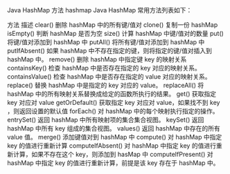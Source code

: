 Java HashMap 方法
hashmap
Java HashMap 常用方法列表如下：

方法	描述
clear()	删除 hashMap 中的所有键/值对
clone()	复制一份 hashMap
isEmpty()	判断 hashMap 是否为空
size()	计算 hashMap 中键/值对的数量
put()	将键/值对添加到 hashMap 中
putAll()	将所有键/值对添加到 hashMap 中
putIfAbsent()	如果 hashMap 中不存在指定的键，则将指定的键/值对插入到 hashMap 中。
remove()	删除 hashMap 中指定键 key 的映射关系
containsKey()	检查 hashMap 中是否存在指定的 key 对应的映射关系。
containsValue()	检查 hashMap 中是否存在指定的 value 对应的映射关系。
replace()	替换 hashMap 中是指定的 key 对应的 value。
replaceAll()	将 hashMap 中的所有映射关系替换成给定的函数所执行的结果。
get()	获取指定 key 对应对 value
getOrDefault()	获取指定 key 对应对 value，如果找不到 key ，则返回设置的默认值
forEach()	对 hashMap 中的每个映射执行指定的操作。
entrySet()	返回 hashMap 中所有映射项的集合集合视图。
keySet()	返回 hashMap 中所有 key 组成的集合视图。
values()	返回 hashMap 中存在的所有 value 值。
merge()	添加键值对到 hashMap 中
compute()	对 hashMap 中指定 key 的值进行重新计算
computeIfAbsent()	对 hashMap 中指定 key 的值进行重新计算，如果不存在这个 key，则添加到 hasMap 中
computeIfPresent()	对 hashMap 中指定 key 的值进行重新计算，前提是该 key 存在于 hashMap 中。
